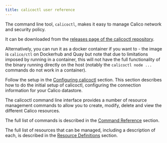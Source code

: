 ```yaml
---
title: calicoctl user reference
---
```


The command line tool, `calicoctl`, makes it easy to manage Calico network
and security policy.

It can be downloaded from the [releases page of the 
calicoctl repository](https://github.com/projectcalico/calicoctl/releases/tag/v1.1.0).

Alternatively, you can run it as a docker container if you want to - the image
is `calico/ctl` on Dockerhub and Quay but note that due to limitations imposed
by running in a container, this will not have the full functionality of the
binary running directly on the host (notably the `calicoctl node ...` commands
do not work in a container).

Follow the setup in the [Configuring calicoctl]({{site.baseurl}}/{{page.version}}/reference/calicoctl/setup) section.
This section describes how to do the initial setup of calicoctl, configuring
the connection information for your Calico datastore.

The calicoctl command line interface provides a number of resource management
commands to allow you to create, modify, delete and view the different Calico
resources.

The full list of commands is described in the 
[Command Reference]({{site.baseurl}}/{{page.version}}/reference/calicoctl/commands/)
section.

The full list of resources that can be managed, including a description of each,
is described in the [Resource Definitions]({{site.baseurl}}/{{page.version}}/reference/calicoctl/resources/)
section.
